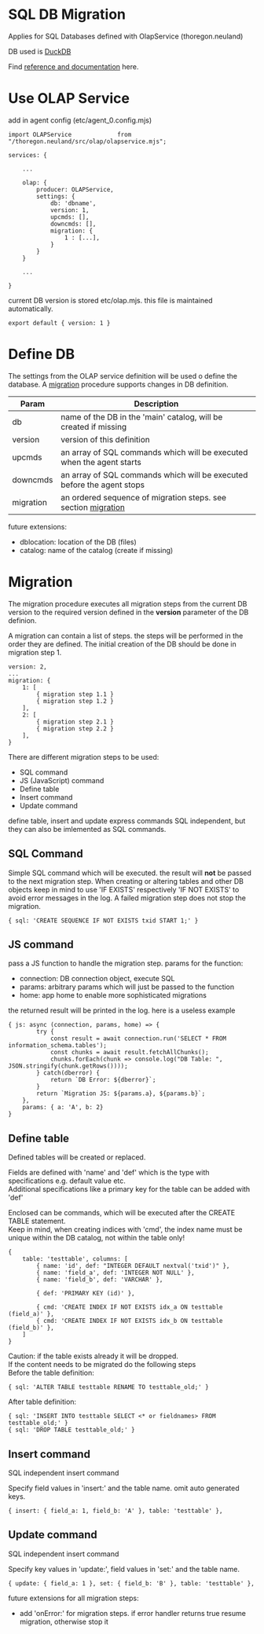 SQL DB Migration
================

Applies for SQL Databases defined with OlapService (thoregon.neuland)

DB used is [DuckDB](https://duckdb.org/)

Find [reference and documentation](https://duckdb.org/docs/) here. 

# Use OLAP Service

add in agent config (etc/agent_0.config.mjs)
```
import OLAPService             from "/thoregon.neuland/src/olap/olapservice.mjs";
```
```
services: {

    ...
    
    olap: {
        producer: OLAPService,
        settings: {
            db: 'dbname',
            version: 1,
            upcmds: [],
            downcmds: [],
            migration: {
                1 : [...],
            }
        }
    }

    ...
    
}
```

current DB version is stored etc/olap.mjs. this file is maintained automatically.
```
export default { version: 1 }
```

# Define DB

The settings from the OLAP service definition will be used o define the database.
A [migration](#Migration) procedure supports changes in DB definition.

| Param     | Description                                                                 |
|-----------|-----------------------------------------------------------------------------|
| db        | name of the DB in the 'main' catalog, will be created if missing            |
| version   | version of this definition                                                  |
| upcmds    | an array of SQL commands which will be executed when the agent starts       |
| downcmds  | an array of SQL commands which will be executed before the agent stops      |
| migration | an ordered sequence of migration steps. see section [migration](#Migration) |

future extensions:
- dblocation: location of the DB (files)
- catalog: name of the catalog (create if missing)

# Migration

The migration procedure executes all migration steps from the current DB version
to the required version defined in the **version** parameter of the DB definion.

A migration can contain a list of steps. the steps will be performed in the order 
they are defined. The initial creation of the DB should be done in migration step 1.

```
version: 2,
...
migration: {
    1: [
        { migration step 1.1 }
        { migration step 1.2 }
    ],
    2: [
        { migration step 2.1 }
        { migration step 2.2 }
    ],
}
```
There are different migration steps to be used:
- SQL command
- JS (JavaScript) command
- Define table
- Insert command
- Update command

define table, insert and update express commands SQL independent, but they can also
be imlemented as SQL commands.

## SQL Command
Simple SQL command which will be executed. the result will **not** be passed to the next 
migration step. 
When creating or altering tables and other DB objects keep in mind to use 'IF EXISTS' respectively 'IF NOT EXISTS'
to avoid error messages in the log. 
A failed migration step does not stop the migration.

```
{ sql: 'CREATE SEQUENCE IF NOT EXISTS txid START 1;' }
```

## JS command
pass a JS function to handle the migration step. 
params for the function:
- connection: DB connection object, execute SQL 
- params: arbitrary params which will just be passed to the function
- home: app home to enable more sophisticated migrations

the returned result will be printed in the log.
here is a useless example
```
{ js: async (connection, params, home) => {
        try { 
            const result = await connection.run('SELECT * FROM information_schema.tables');
            const chunks = await result.fetchAllChunks();
            chunks.forEach(chunk => console.log("DB Table: ", JSON.stringify(chunk.getRows())));
        } catch(dberror) {
            return `DB Error: ${dberror}`; 
        }
        return `Migration JS: ${params.a}, ${params.b}`; 
    }, 
    params: { a: 'A', b: 2} 
}
```

## Define table

Defined tables will be created or replaced. 

Fields are defined with 'name' and 'def' which is the type with specifications e.g. default value etc.  
Additional specifications like a primary key for the table can be added with 'def'  

Enclosed can be commands, which will be executed after the CREATE TABLE statement.  
Keep in mind, when creating indices with 'cmd', the index name must be unique within the DB catalog,
not within the table only! 
```
{
    table: 'testtable', columns: [
        { name: 'id', def: "INTEGER DEFAULT nextval('txid')" },
        { name: 'field_a', def: 'INTEGER NOT NULL' },
        { name: 'field_b', def: 'VARCHAR' },

        { def: 'PRIMARY KEY (id)' },

        { cmd: 'CREATE INDEX IF NOT EXISTS idx_a ON testtable (field_a)' },
        { cmd: 'CREATE INDEX IF NOT EXISTS idx_b ON testtable (field_b)' },
    ]
}
```

Caution: if the table exists already it will be dropped.   
If the content needs to be migrated do the following steps  
Before the table definition: 
```
{ sql: 'ALTER TABLE testtable RENAME TO testtable_old;' }
```
After table definition: 
```
{ sql: 'INSERT INTO testtable SELECT <* or fieldnames> FROM testtable_old;' }
{ sql: 'DROP TABLE testtable_old;' }
```

## Insert command
SQL independent insert command

Specify field values in 'insert:' and the table name. omit auto generated keys. 
```
{ insert: { field_a: 1, field_b: 'A' }, table: 'testtable' },
```

## Update command
SQL independent insert command

Specify key values in 'update:', field values in 'set:' and the table name.
```
{ update: { field_a: 1 }, set: { field_b: 'B' }, table: 'testtable' },
```


future extensions for all migration steps:
- add 'onError:' for migration steps. if error handler returns true resume migration, otherwise stop it


